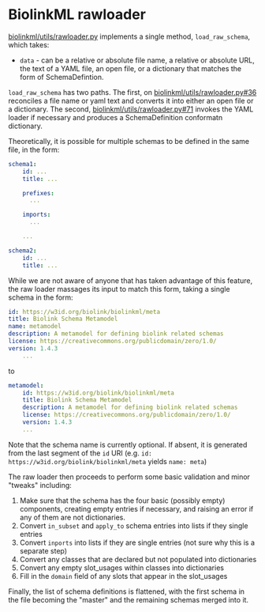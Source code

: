 # BiolinkML rawloader 

[biolinkml/utils/rawloader.py]() implements a single method, `load_raw_schema`, which takes:
* `data` - can be a relative or absolute file name, a relative or absolute URL, the text of a YAML file, an open file, or 
a dictionary that matches the form of SchemaDefintion.

`load_raw_schema` has two paths.  The first, on [biolinkml/utils/rawloader.py#36]() reconciles a file name or yaml text and
converts it into either an open file or a dictionary.  The second, [biolinkml/utils/rawloader.py#71]() invokes the YAML
loader if necessary and produces a SchemaDefinition conformatn dictionary.

Theoretically, it is possible for multiple schemas to be defined in the same file, in the form:
```yaml
schema1:
    id: ...
    title: ...

    prefixes:
      ...

    imports:
      ...

    ...

schema2:
    id: ...
    title: ...

```

While we are not aware of anyone that has taken advantage of this feature, the raw loader massages its input to match
this form, taking a single schema in the form:
```yaml
id: https://w3id.org/biolink/biolinkml/meta
title: Biolink Schema Metamodel
name: metamodel
description: A metamodel for defining biolink related schemas
license: https://creativecommons.org/publicdomain/zero/1.0/
version: 1.4.3
    ...
```
to
```yaml
metamodel:
    id: https://w3id.org/biolink/biolinkml/meta
    title: Biolink Schema Metamodel
    description: A metamodel for defining biolink related schemas
    license: https://creativecommons.org/publicdomain/zero/1.0/
    version: 1.4.3
    ...
```

Note that the schema name is currently optional.  If absent, it is generated from the last segment of the `id` URI (e.g. `id: https://w3id.org/biolink/biolinkml/meta` yields `name: meta`)

The raw loader then proceeds to perform some basic validation and minor "tweaks" including:
1) Make sure that the schema has the four basic (possibly empty) components, creating empty entries if necessary, and 
raising an error if any of them are not dictionaries.
2) Convert `in_subset` and `apply_to` schema entries into lists if they single entries
3) Convert `inports` into lists if they are single entries (not sure why this is a separate step)
4) Convert any classes that are declared but not populated into dictionaries
5) Convert any empty slot_usages within classes into dictionaries
6) Fill in the `domain` field of any slots that appear in the slot_usages

Finally, the list of schema definitions is flattened, with the first schema in the file becoming the "master" and the
remaining schemas merged into it.

